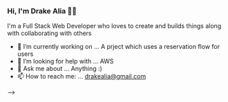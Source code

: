 ### Hi, I'm Drake Alia 🙌🏻

I'm a Full Stack Web Developer who loves to create and builds things along with collaborating with others


- 🔭 I’m currently working on ... A prject which uses a reservation flow for users
- 🤔 I’m looking for help with ... AWS
- 💬 Ask me about ... Anything :)
- 📫 How to reach me: ... drakealia@gmail.com

-->
